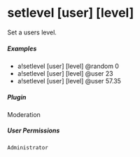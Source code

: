 # setlevel [user] [level]

Set a users level.
			

##### Examples

* a!setlevel [user] [level] @random 0
* a!setlevel [user] [level] @user 23
* a!setlevel [user] [level] @user 57.35


##### Plugin
Moderation


##### User Permissions
`Administrator`